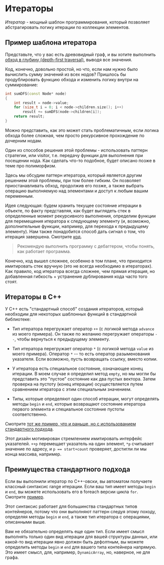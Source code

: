 
# Итераторы

*Итератор* - мощный шаблон программирования, который позволяет 
абстрагировать логику итерации по коллекции элементов.

## Пример шаблона итератора

Представьте, что у вас есть древовидный граф, и вы хотите выполнить
[обход в глубину (depth-first traversal)](../../en/05a_programming_fundamentals/iterator/graph_1.cpp), выводя все значения.

Код, конечно, довольно простой, но что, 
если нам нужно было вычислить сумму значений из всех нодов?
Пришлось бы продублировать функцию обхода и изменить логику внутри на суммирование:

```cpp
int sumDFS(const Node* node)
{
    int result = node->value;
    for (size_t i = 0; i < node->children.size(); i++)
        result += sumDFS(node->children[i]);
    return result;
}
```

Можно представить, как это может стать проблематичным, если логика обхода более сложная,
чем просто рекурсивное прохождение по дочерним нодам.

Один из способов решения этой проблемы - использовать паттерн стратегии, или visitor,
т.е. передачу функции для выполнения при посещении нода.
Как сделать что-то подобное, будет описано позже в теме про полиморфизм.

Здесь мы обсудим паттерн итератора, который является другим решением этой проблемы,
при том более гибким.
Он позволяет приостанавливать обход, продолжив его позже, а также выбрать
операцию выполняемую над элементами и доступ к любым вашим переменным.

Идея следующая: будем хранить текущее состояние итерации в объекте,
по факту представляя, как будет выглядеть стек в определенные момент рекурсивного выполнения,
определим функции для перемещения итератора к следующему элементу
(и, возможно, дополнительные функции, например, для перехода к предыдущему элементу).
Нам также понадобится способ дать сигнал о том, что итерация завершена.
Смотрите [код](../../en/05a_programming_fundamentals/iterator/graph_manual_iterator.cpp).

> Рекомендую выполнить программу с дебаггером,
> чтобы понять, как работает программа.

Конечно, код вышел сложнее, особенно в том плане, что
приходится имитировать стек вручную (это не всегда необходимо в итераторах).
Как правило, код итератора всегда сложнее, чем прямая итерация,
но добавленная гибкость + устранение дублирования кода часто того стоят.

## Итераторы в C++

У C++ есть "стандартный способ" создания итераторов, который необходим для некоторых
шаблонных функций в стандартной библиотеке:

- Тип итератора перегружает оператор `++` (с логикой метода `advance` из моего примера).
  Он также по желанию перегружает операторы `--`, чтобы вернуться к предыдущему элементу.

- Тип итератора перегружает оператор `*` (с логикой метода `value` из моего примера). 
  Оператор `*` -- то есть оператор разыменования указателя.
  Если возможно, пусть возвращать ссылку, вместо копии.

- У итератора есть специальное состояние, означающее конец итерации.
  В моем случае я определил метод `empty`, но мы могли бы представить это "пустое" состояние
  как два пустых вектора.
  Затем проверка на пустоту (конец итерации) осуществляется путем сравнением итератора 
  с этим специальным значением.

- Типы, которые определяют один способ итерации, могут определять методы `begin` и `end`,
  которые возвращают состояние итератора первого элемента и специальное состояние пустоты соответственно.

Смотрите [тот же пример, что и раньше, но с использованием стандартного подхода](../../en/05a_programming_fundamentals/iterator/graph_standard.cpp).

Этот дизайн мотивирован стремлением имитировать интерфейс указателей.
`++p` перемещает указатель на один элемент, `*p` считывает значение по адресу,
и `p == start+count` проверяет, достигли ли мы конца массива, например.

## Преимущества стандартного подхода

Если вы выполнили итератор по С++-овски, вы автоматом получаете классный
синтаксис range итерации.
Если ваш тип имеет методы `begin` и `end`, вы можете использовать его в foreach версии цикла `for`.
Смотрите [пример](../../en/05a_programming_fundamentals/iterator/graph_range_for.cpp).

Этот синтаксис работает для большинства стандартных типов контейнеров,
потому что они выполняют паттерн следуя этому походу,
определяя методы `begin` и `end`, а также тип итератора с операциями,
описанными выше.

Вам не обязательно определять еще один тип. 
Если имеет смысл выполнять только один вид итерации для вашей структуры данных,
или какой-то вид итерации явно должен быть дефолтным,
вы можете определить методы `begin` и `end` для вашего типа контейнера напрямую.
Это имеет смысл, для, например, `DynamicArray`, но, наверное, не для графа.

